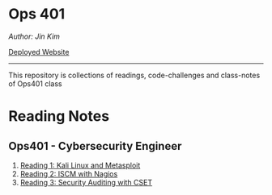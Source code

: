 # Ops 401


*Author: Jin Kim*  
  
[Deployed Website](https://jinwoov.github.io/Ops401/)

---

This repository is collections of readings, code-challenges and class-notes of Ops401 class

# Reading Notes

## Ops401 - Cybersecurity Engineer

1. [Reading 1: Kali Linux and Metasploit](./Reading-notes/reading1.md)
2. [Reading 2: ISCM with Nagios](./Reading-notes/reading2.md)
3. [Reading 3: Security Auditing with CSET](./Reading-notes/reading3.md)

